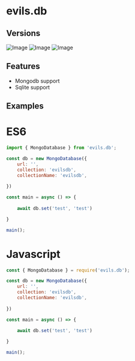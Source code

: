 
# evils.db

## Versions
![Image](https://img.shields.io/npm/v/evils.db)
![Image](https://img.shields.io/npm/dt/evils.db)
![Image](https://nodei.co/npm/evils.db.png)

## Features

- Mongodb support
- Sqlite support

## Examples

# ES6
```javascript
import { MongoDatabase } from 'evils.db';

const db = new MongoDatabase({
    url: '',
    collection: 'evilsdb',
    collectionName: 'evilsdb',
    
})

const main = async () => {
    
    await db.set('test', 'test')

}

main();
```

# Javascript

```javascript
const { MongoDatabase } = require('evils.db');

const db = new MongoDatabase({
    url: '',
    collection: 'evilsdb',
    collectionName: 'evilsdb',
    
})

const main = async () => {
    
    await db.set('test', 'test')

}

main();
```
